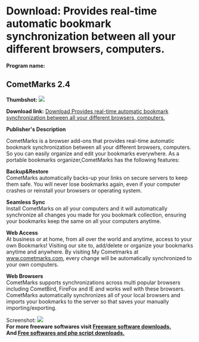 # Download: Provides real-time automatic bookmark synchronization between all your different browsers, computers.

**Program name:**

## CometMarks 2.4

  
**Thumbshot:** ![](http://www.freewarefiles.com/screenshot/cometmarks_md.gif)   
  
**Download link:** [Download Provides real-time automatic bookmark synchronization between all your different browsers, computers.](http://freesoftwares.boysofts.com/CometMarks_program_49585.html)  
  


**Publisher's Description**  
  


CometMarks is a browser add-ons that provides real-time automatic bookmark synchronization between all your different browsers, computers. So you can easily organize and edit your bookmarks everywhere. As a portable bookmarks organizer,CometMarks has the following features: 

**Backup&Restore**  
CometMarks automatically backs-up your links on secure servers to keep them safe. You will never lose bookmarks again, even if your computer crashes or reinstall your browsers or operating system.

**Seamless Sync**  
Install CometMarks on all your computers and it will automatically synchronize all changes you made for you bookmark collection, ensuring your bookmarks keep the same on all your computers anytime.

**Web Access**  
At business or at home, from all over the world and anytime, access to your own Bookmarks! Visiting our site to, add/delete or organize your bookmarks anytime and anywhere. By visiting My Cometmarks at www.cometmarks.com, every change will be automatically synchronized to your own computers.

**Web Browsers**  
CometMarks supports synchronizations across multi popular browsers including CometBird, FireFox and IE and works well with these browsers. CometMarks automatically synchronizes all of your local browsers and imports your bookmarks to the server so that saves your manually importing/exporting.

  
  
Screenshot: ![](http://www.freewarefiles.com/screenshot/cometmarks.gif)   
**For more freeware softwares visit [Freeware software downloads.](http://freesoftwares.boysofts.com/)**   
**And [Free softwares and php script downloads.](http://www.boysofts.com/)**
